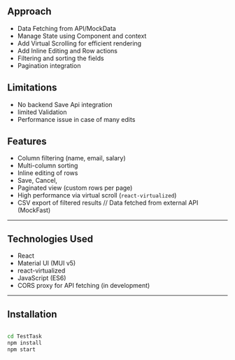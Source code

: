 ## Approach
- Data Fetching from API/MockData
- Manage State using Component and context
- Add Virtual Scrolling for efficient rendering
- Add Inline Editing and Row actions
- Filtering and sorting the fields
- Pagination integration

## Limitations
- No backend Save Api integration
- limited Validation
- Performance issue in case of many edits

##  Features

- Column filtering (name, email, salary)
- Multi-column sorting
- Inline editing of rows
- Save,  Cancel,
- Paginated view (custom rows per page)
- High performance via virtual scroll (`react-virtualized`)
- CSV export of filtered results
// Data fetched from external API (MockFast)

---

## Technologies Used

- React
- Material UI (MUI v5)
- react-virtualized
- JavaScript (ES6)
- CORS proxy for API fetching (in development)

---

##  Installation

```bash

cd TestTask
npm install
npm start


